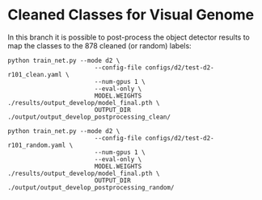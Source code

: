 # Cleaned Classes for Visual Genome
In this branch it is possible to post-process the object detector results to map the classes to the 878 cleaned (or random) labels:

```
python train_net.py --mode d2 \
                        --config-file configs/d2/test-d2-r101_clean.yaml \
                        --num-gpus 1 \
                        --eval-only \
                        MODEL.WEIGHTS ./results/output_develop/model_final.pth \
                        OUTPUT_DIR ./output/output_develop_postprocessing_clean/

python train_net.py --mode d2 \
                        --config-file configs/d2/test-d2-r101_random.yaml \
                        --num-gpus 1 \
                        --eval-only \
                        MODEL.WEIGHTS ./results/output_develop/model_final.pth \
                        OUTPUT_DIR ./output/output_develop_postprocessing_random/
```